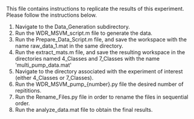 This file contains instructions to replicate the results of this experiment. Please follow the instructions below.

1) Navigate to the Data_Generation subdirectory.
2) Run the WDR_MSVM_script.m file to generate the data.
3) Run the Prepare_Data_Script.m file, and save the workspace with the name raw_data_1.mat in the same directory.
4) Run the extract_mats.m file, and save the resulting workspace in the directories named 4_Classes and 7_Classes with the name 'multi_pump_data.mat'
5) Navigate to the directory associated with the experiment of interest (either 4_Classes or 7_Classes).
6) Run the WDR_MSVM_pump_{number}.py file the desired number of repititions.
7) Run the Rename_Files.py file in order to rename the files in sequential order.
8) Run the analyze_data.mat file to obtain the final results.